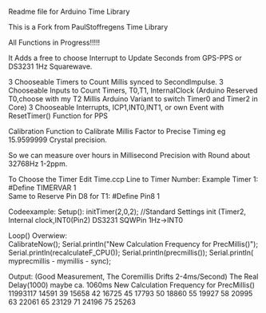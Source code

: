 Readme file for Arduino Time Library

This is a Fork from PaulStoffregens Time Library

All Functions in Progress!!!!!

It Adds a free to choose Interrupt to Update Seconds from GPS-PPS or DS3231 1Hz Squarewave.

3 Chooseable Timers to Count Millis synced to SecondImpulse.
3 Chooseable Inputs to Count Timers, T0,T1, InternalClock 
(Arduino Reserved T0,choose with my T2 Millis Arduino Variant to switch Timer0 and Timer2 in Core)
3 Chooseable Interrupts, ICP1,INT0,INT1, or own Event with ResetTimer() Function for PPS 

Calibration Function to Calibrate Millis Factor to Precise Timing eg 15.9599999 Crystal precision.


So we can measure over hours in Millisecond Precision with Round about 32768Hz 1-2ppm.

To Choose the Timer Edit Time.ccp Line to Timer Number:
Example Timer 1:
#Define TIMERVAR 1  
Same to Reserve Pin D8 for T1:
#Define Pin8 1

Codeexample:
Setup(): 
initTimer(2,0,2); //Standard Settings init (Timer2, Internal clock,INT0(Pin2) DS3231 SQWPin 1Hz->INT0

Loop() Overwiew:  
 CalibrateNow();
 Serial.println("New Calculation Frequency for PrecMillis()");
 Serial.println(recalculateF_CPU()); 
 Serial.println(precmillis());
 Serial.println( myprecmillis - mymillis - sync);
 
Output: (Good Measurement, The Coremillis Drifts 2-4ms/Second) The Real Delay(1000) maybe ca. 1060ms
New Calculation Frequency for PrecMillis()
11993117
14591
39
15658
42
16725
45
17793
50
18860
55
19927
58
20995
63
22061
65
23129
71
24196
75
25263





